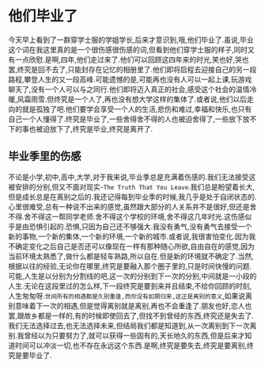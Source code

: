 # 他们毕业了

今天早上看到了一群穿学士服的学姐学长,后来才意识到,哦,他们毕业了.虽说,毕业这个词在我这里真的是一个很伤感很伤感的词,但看到他们穿学士服的样子,同时又有一点欣慰.是啊,四年,他们走过来了.他们可以回顾这四年来的时光,笑也好,哭也罢,终究是回不去了,只能封存在记忆的相册里了.他们即将启程去迎接自己的另一段路程,攀登人生的又一段高峰.可能遗憾的是,可能再也没有人可以一起上课,玩游戏聊天了,没有一个人可以与之同行.他们即将迈入真正的社会,感受这个社会的温情冷暖,风霜雨雪.但终究是一个人了,再也没有想大学这样的集体了.或者说,他们以后走向的就是孤独了吧.他们要学会享受一个人的生活,悲伤和难过,幸福和快乐,也只有自己一个人懂得了.终究是毕业了,一些舍得舍不得的人也被迫舍得了,一些放下放不下的事也被迫放下了,终究是毕业,终究是离开了.

## 毕业季里的伤感

不论是小学,初中,高中,大学,对于我来说,毕业季总是充满着伤感的.我们无法接受这被安排的分别,但又不面对现实-`The Truth That You Leave`.我们总是盼望着长大,但是成长总是在离别之后的.我还记得每到毕业季的时候,我几乎是处于自闭状态的.心里很难受,总有一种说不出来的感觉,虽然跟大部分的人关系并不是很好,但还是舍不得.舍不得这一帮同学老师.舍不得这个学校的环境,舍不得这几年时光.这伤感似乎是由恐惧引起的.恐惧,只因为自己还不够强大.我没有勇气,没有勇气去接受一个新的事物,一个新的集体,一个新的环境,一个新的城市.或者说,我很害怕变化.因为我不确定变化之后自己是否还可以像现在一样有那种随心所欲,自由自在的感觉,因为当前环境太熟悉了,做什么都是轻车熟路,所以自在.但是新的环境就不确定了.当然,根据以往的经验,无论你在哪里,终究是要融入那个圈子里的,只是时间快慢的问题.可能,人生是以分别为分割线的吧,这一次的分别到下一次的分别,中间就是一小段的人生.无论在这段里过的怎么样,下一段终究是要到来并且结束,不给你回顾的时刻,人生匆匆呀.`世间所有的相遇都是久别重逢,而你没有如期归来,这正是离别的意义`,如果说离别意味着下一次的相遇,但是觉得离别就是离别,再也不会重逢了.朋友也好,恋人也罢,跟故乡都是一样的,有的时候即使回去了,但找不到曾经的东西,终究还是失去了.我们无法选择过去,也无法选择未来,但结局我们都是知道到,从一次离别到下一次离别.我曾经以为只要努力了,就可以获得一些固有的,天长地久的东西,但是后来才知道时间可以冲淡一切,也不存在永远这个东西.是啊,终究是要失去,终究是要离别,终究是要毕业了.